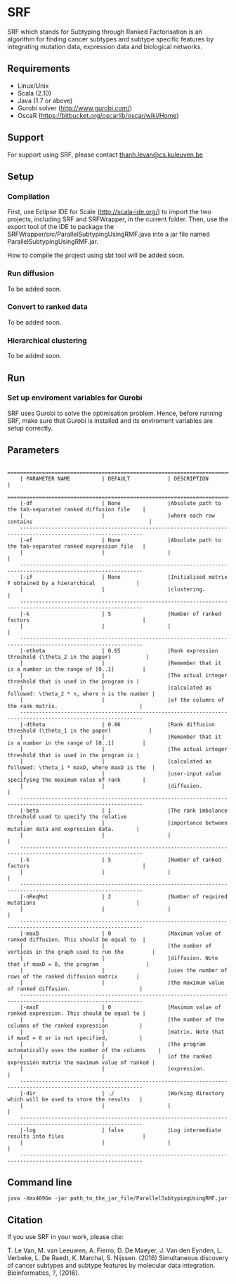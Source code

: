 SRF
=======================

SRF which stands for Subtyping through Ranked Factorisation is an algorithm for finding cancer subtypes 
and subtype specific features by integrating mutation data, expression data and biological networks.


Requirements
------------------------

* Linux/Unix
* Scala (2.10)
* Java (1.7 or above)
* Gurobi solver (http://www.gurobi.com/)
* OscaR (https://bitbucket.org/oscarlib/oscar/wiki/Home)

Support
------------------------
For support using SRF, please contact thanh.levan@cs.kuleuven.be

Setup
------------------------

### Compilation

First, use Eclipse IDE for Scale (http://scala-ide.org/) to import the two projects, including SRF and SRFWrapper, in the current folder. Then, use the export tool of the IDE to package the SRFWrapper/src/ParallelSubtypingUsingRMF.java into a jar file named ParallelSubtypingUsingRMF.jar.

How to compile the project using sbt tool will be added soon.

### Run diffusion

To be added soon.

### Convert to ranked data

To be added soon.

### Hierarchical clustering

To be added soon.

Run
------------------------

### Set up enviroment variables for Gurobi
SRF uses Gurobi to solve the optimisation problem. Hence, before running SRF, make sure that
Gurobi is installed and its enviroment variables are setup correctly.

## Parameters

        =============================================================================================================
        | PARAMETER NAME          | DEFAULT            | DESCRIPTION                                                |
        =============================================================================================================
        |-df          	          | None               |Absolute path to the tab-separated ranked diffusion file    |
        |                         |                    |where each row contains                                     |
        -------------------------------------------------------------------------------------------------------------
        |-ef                      | None               |Absolute path to the tab-separated ranked expression file   |
        |                         |                    |                                 			                |
        -------------------------------------------------------------------------------------------------------------
        |-if       		          | None	           |Initialised matrix F obtained by a hierarchical 	        |	  
        |                         |                    |clustering.                   				                |
        -------------------------------------------------------------------------------------------------------------        
        |-k                       | 5                  |Number of ranked factors                                    |
        |                         |                    |                                                            |
        -------------------------------------------------------------------------------------------------------------
        |-etheta                  | 0.65               |Rank expression threshold (\theta_2 in the paper)           |
        |                         |                    |Remember that it is a number in the range of [0..1]         |
        |                         |                    |The actual integer threshold that is used in the program is |
        |                         |                    |calculated as followed: \theta_2 * n, where n is the number |
        |                         |                    |of the columns of the rank matrix.                          |
        -------------------------------------------------------------------------------------------------------------
        |-dtheta                  | 0.86               |Rank diffusion threshold (\theta_1 in the paper)            |
        |                         |                    |Remember that it is a number in the range of [0..1]         |
        |                         |                    |The actual integer threshold that is used in the program is |
        |                         |                    |calculated as followed: \theta_1 * maxD, where maxD is the  |
        |                         |                    |user-input value specifying the maximum value of rank       |
        |                         |                    |diffusion.						                            |
        -------------------------------------------------------------------------------------------------------------
        |-beta                    | 1                  |The rank imbalance threshold used to specify the relative 
        |                         |                    |importance between mutation data and expression data.       |
        |                         |                    |                                                            |
        -------------------------------------------------------------------------------------------------------------
        |-k                       | 5                  |Number of ranked factors                                    |
        |                         |                    |                                                            |
        -------------------------------------------------------------------------------------------------------------
        |-nReqMut                 | 2                  |Number of required mutations                                |
        |                         |                    |                                                            |
        -------------------------------------------------------------------------------------------------------------
        |-maxD                    | 0                  |Maximum value of ranked diffusion. This should be equal to  |
        |                         |                    |the number of vertices in the graph used to run the         |
        |                         |		               |diffusion. Note that if maxD = 0, the program               |
	    |			              |                    |uses the number of rows of the ranked diffusion matrix      |
        |                         |                    |the maximum value of ranked diffusion.			            |
        -------------------------------------------------------------------------------------------------------------
        |-maxE                    | 0                  |Maximum value of ranked expression. This should be equal to |
        |                         |                    |the number of the columns of the ranked expression          |
        |                         |                    |matrix. Note that if maxE = 0 or is not specified,          |
	    |                         |                    |the program automatically uses the number of the columns    |
        |                         |                    |of the ranked expression matrix the maximum value of ranked |
		|                         |                    |expression.			                                        |
        -------------------------------------------------------------------------------------------------------------
        |-dir                     | ./                 |Working directory which will be used to store the results   |
        |                         |                    |                                                            |
        -------------------------------------------------------------------------------------------------------------
        |-log                     | false              |Log intermediate results into files                         |
        |                         |                    |                                                            |
        -------------------------------------------------------------------------------------------------------------

## Command line

	java -Xmx4096m -jar path_to_the_jar_file/ParallelSubtypingUsingRMF.jar

Citation
------------------------
If you use SRF in your work, please cite:

T. Le Van, M. van Leeuwen, A. Fierro, D. De Maeyer, J. Van den Eynden, L. Verbeke, L. De Raedt, K. Marchal, S. Nijssen. (2016) Simultaneous discovery of cancer subtypes and subtype features by molecular data integration. Bioinformatics, ?, (2016).
